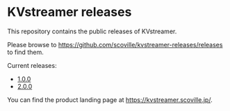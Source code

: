 # KVstreamer releases

This repository contains the public releases of KVstreamer.

Please browse to <https://github.com/scoville/kvstreamer-releases/releases> to find them.

Current releases:

- [1.0.0](https://github.com/scoville/kvstreamer-releases/releases/tag/1.0.0)
- [2.0.0](https://github.com/scoville/kvstreamer-releases/releases/tag/2.0.0)

You can find the product landing page at <https://kvstreamer.scoville.jp/>.
